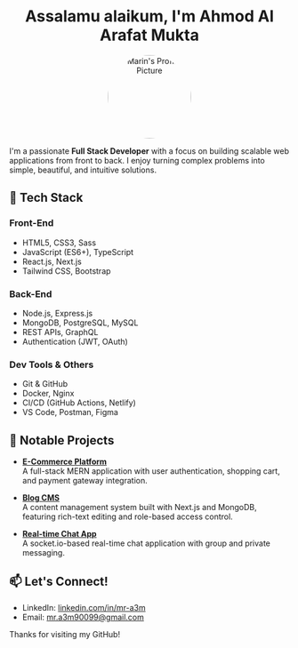 <h1 align="center">Assalamu alaikum, I'm Ahmod Al Arafat Mukta</h1>

<p align="center">
  <img src="https://your-image-url.com/profile.jpg" width="150" height="150" style="border-radius: 50%;" alt="Marin's Profile Picture"/>
</p>

I'm a passionate **Full Stack Developer** with a focus on building scalable web applications from front to back. I enjoy turning complex problems into simple, beautiful, and intuitive solutions.

## 🚀 Tech Stack

### Front-End
- HTML5, CSS3, Sass
- JavaScript (ES6+), TypeScript
- React.js, Next.js
- Tailwind CSS, Bootstrap

### Back-End
- Node.js, Express.js
- MongoDB, PostgreSQL, MySQL
- REST APIs, GraphQL
- Authentication (JWT, OAuth)

### Dev Tools & Others
- Git & GitHub
- Docker, Nginx
- CI/CD (GitHub Actions, Netlify)
- VS Code, Postman, Figma

## 🧩 Notable Projects

- **[E-Commerce Platform](https://github.com/mr-a3m/ecommerce-platform)**  
  A full-stack MERN application with user authentication, shopping cart, and payment gateway integration.

- **[Blog CMS](https://github.com/mr-a3m/blog-cms)**  
  A content management system built with Next.js and MongoDB, featuring rich-text editing and role-based access control.

- **[Real-time Chat App](https://github.com/mr-a3m/chat-app)**  
  A socket.io-based real-time chat application with group and private messaging.
  
## 📫 Let's Connect!

- LinkedIn: [linkedin.com/in/mr-a3m](https://linkedin.com/in/yourprofile)
- Email: mr.a3m90099@gmail.com

Thanks for visiting my GitHub!
